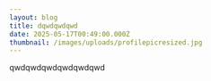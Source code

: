 ```yaml
---
layout: blog
title: dqwdqwdqwd
date: 2025-05-17T00:49:00.000Z
thumbnail: /images/uploads/profilepicresized.jpg
---
```

qwdqwdqwdqwdqwdqwd

